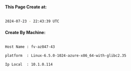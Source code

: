 
   
#### This Page Create at:

```bash

2024-07-23 - 22:43:39 UTC

```

#### Create By Machine:

```bash

Host Name : fv-az847-43

platform  : Linux-6.5.0-1024-azure-x86_64-with-glibc2.35

Ip Local  : 10.1.0.114

```

